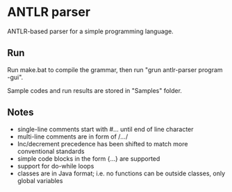 # ANTLR parser
ANTLR-based parser for a simple programming language.

## Run

Run make.bat to compile the grammar, then run "grun antlr-parser program -gui".

Sample codes and run results are stored in "Samples" folder.

## Notes
- single-line comments start with #... until end of line character
- multi-line comments are in form of /*...*/
- Inc/decrement precedence has been shifted to match more conventional standards
- simple code blocks in the form {...} are supported
- support for do-while loops
- classes are in Java format; i.e. no functions can be outside classes, only global variables

